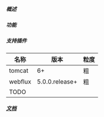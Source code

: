 ##### 概述
##### 功能
##### 支持插件
名称|版本|粒度
|---|---|---|
|tomcat|6+|粗|
|webflux|5.0.0.release+|粗|
|TODO
##### [文档](https://github.com/bytes1024/hound/wiki)
